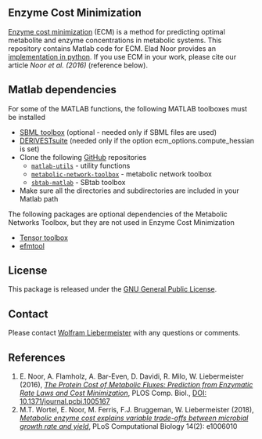 Enzyme Cost Minimization
------------------------

[Enzyme cost minimization](https://www.metabolic-economics.de/enzyme-cost-minimization/) (ECM) is a method for predicting optimal metabolite and enzyme concentrations in metabolic systems.
This repository contains Matlab code for ECM. Elad Noor provides an [implementation in python](https://gitlab.com/equilibrator/equilibrator-pathway).
If you use ECM in your work, please cite our article *Noor et al. (2016)* (reference below). 

## Matlab dependencies

For some of the MATLAB functions, the following MATLAB toolboxes must be installed
- [SBML toolbox](http://sbml.org/Software/SBMLToolbox) (optional - needed only if SBML files are used)
- [DERIVESTsuite](http://www.mathworks.com/matlabcentral/fileexchange/13490-adaptive-robust-numerical-differentiation) (needed only if the option ecm_options.compute_hessian is set)
- Clone the following [GitHub](https://github.com/liebermeister) repositories
    - [`matlab-utils`](https://github.com/liebermeister/matlab-utils) - utility functions
    - [`metabolic-network-toolbox`](https://github.com/liebermeister/metabolic-network-toolbox) - metabolic network toolbox
    - [`sbtab-matlab`](https://github.com/liebermeister/sbtab-matlab) - SBtab toolbox
-  Make sure all the directories and subdirectories are included in your Matlab path

The following packages are optional dependencies of the Metabolic Networks Toolbox, but they are not used in Enzyme Cost Minimization
- [Tensor toolbox](http://www.sandia.gov/~tgkolda/TensorToolbox/index-2.5.html)
- [efmtool](http://www.csb.ethz.ch/tools/efmtool)

## License
This package is released under the [GNU General Public License](LICENSE).

## Contact
Please contact [Wolfram Liebermeister](mailto:wolfram.liebermeister@gmail.com) with any questions or comments.


## References
1. E. Noor, A. Flamholz, A. Bar-Even, D. Davidi, R. Milo, W. Liebermeister (2016), [*The Protein Cost of Metabolic Fluxes: Prediction from Enzymatic Rate Laws and Cost Minimization*](https://journals.plos.org/ploscompbiol/article?id=10.1371/journal.pcbi.1005167), PLOS Comp. Biol., [DOI: 10.1371/journal.pcbi.1005167](https://www.ncbi.nlm.nih.gov/pmc/articles/PMC5094713/)
2. M.T. Wortel, E. Noor, M. Ferris, F.J. Bruggeman, W. Liebermeister (2018),
[*Metabolic enzyme cost explains variable trade-offs between microbial growth rate and yield*](https://journals.plos.org/ploscompbiol/article?id=10.1371/journal.pcbi.1006010), PLoS Computational Biology 14(2): e1006010
